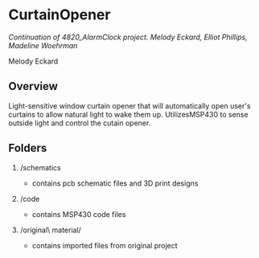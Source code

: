 # CurtainOpener

*Continuation of 4820_AlarmClock project.*
*Melody Eckard, Elliot Phillips, Madeline Woehrman*

Melody Eckard

## Overview

Light-sensitive window curtain opener that will automatically open user's curtains to 
allow natural light to wake them up. UtilizesMSP430 to sense outside light and control 
the cutain opener.

## Folders

1. /schematics
	- contains pcb schematic files and 3D print designs

2. /code
	- contains MSP430 code files

3. /original\ material/
	- contains imported files from original project

